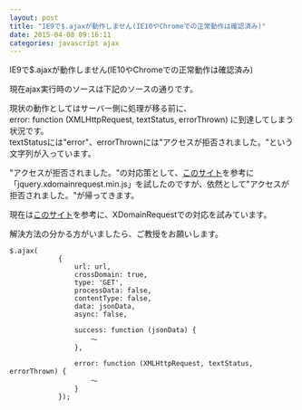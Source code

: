 ```yaml
---
layout: post
title: "IE9で$.ajaxが動作しません(IE10やChromeでの正常動作は確認済み)"
date: 2015-04-08 09:16:11
categories: javascript ajax
---
```

<p>IE9で$.ajaxが動作しません(IE10やChromeでの正常動作は確認済み)</p>

<p>現在ajax実行時のソースは下記のソースの通りです。</p>

<p>現状の動作としてはサーバー側に処理が移る前に、 <br>
error: function (XMLHttpRequest, textStatus, errorThrown)  に到達してしまう状況です。<br>
textStatusには"error"、errorThrownには"アクセスが拒否されました。"という文字列が入っています。</p>

<p>"アクセスが拒否されました。"の対応策として、<a href="http://jumbo-pit.seesaa.net/article/405203239.html" rel="nofollow">このサイト</a>を参考に「jquery.xdomainrequest.min.js」を試したのですが、依然として"アクセスが拒否されました。"が帰ってきます。</p>

<p>現在は<a href="http://dev.classmethod.jp/client-side/ie9-xdomainrequest-cors-bug" rel="nofollow">このサイト</a>を参考に、XDomainRequestでの対応を試みています。</p>

<p>解決方法の分かる方がいましたら、ご教授をお願いします。<br>
</p>

<pre class="lang-js prettyprint-override"><code>$.ajax(
            {
                url: url,
                crossDomain: true,
                type: 'GET',
                processData: false,
                contentType: false,
                data: jsonData,
                async: false,

                success: function (jsonData) {
                    ～
                },

                error: function (XMLHttpRequest, textStatus, errorThrown) {
                    ～
                }
            });
</code></pre>
